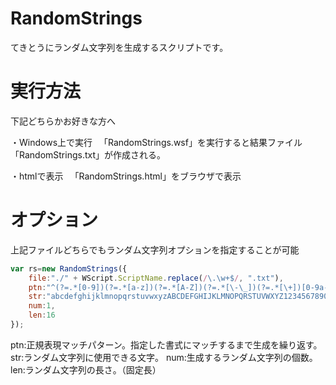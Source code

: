 # RandomStrings

てきとうにランダム文字列を生成するスクリプトです。

# 実行方法
下記どちらかお好きな方へ

・Windows上で実行
　「RandomStrings.wsf」を実行すると結果ファイル「RandomStrings.txt」が作成される。

・htmlで表示
　「RandomStrings.html」をブラウザで表示

# オプション
上記ファイルどちらでもランダム文字列オプションを指定することが可能

```js
var rs=new RandomStrings({
	file:"./" + WScript.ScriptName.replace(/\.\w+$/, ".txt"),
	ptn:"^(?=.*[0-9])(?=.*[a-z])(?=.*[A-Z])(?=.*[\-\_])(?=.*[\+])[0-9a-zA-Z][0-9a-zA-Z\-\_\+]+[0-9a-zA-Z]$",
	str:"abcdefghijklmnopqrstuvwxyzABCDEFGHIJKLMNOPQRSTUVWXYZ1234567890-_+",
	num:1,
	len:16
});
```

ptn:正規表現マッチパターン。指定した書式にマッチするまで生成を繰り返す。
str:ランダム文字列に使用できる文字。
num:生成するランダム文字列の個数。
len:ランダム文字列の長さ。（固定長）
